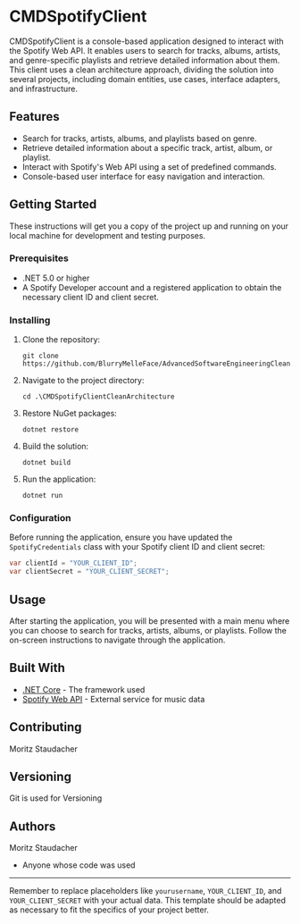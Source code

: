 # CMDSpotifyClient

CMDSpotifyClient is a console-based application designed to interact with the Spotify Web API. It enables users to search for tracks, albums, artists, and genre-specific playlists and retrieve detailed information about them. This client uses a clean architecture approach, dividing the solution into several projects, including domain entities, use cases, interface adapters, and infrastructure.

## Features

- Search for tracks, artists, albums, and playlists based on genre.
- Retrieve detailed information about a specific track, artist, album, or playlist.
- Interact with Spotify's Web API using a set of predefined commands.
- Console-based user interface for easy navigation and interaction.

## Getting Started

These instructions will get you a copy of the project up and running on your local machine for development and testing purposes.

### Prerequisites

- .NET 5.0 or higher
- A Spotify Developer account and a registered application to obtain the necessary client ID and client secret.

### Installing

1. Clone the repository:
   ```
   git clone https://github.com/BlurryMelleFace/AdvancedSoftwareEngineeringClean.git
   ```
2. Navigate to the project directory:
   ```
   cd .\CMDSpotifyClientCleanArchitecture
   ```
3. Restore NuGet packages:
   ```
   dotnet restore
   ```
4. Build the solution:
   ```
   dotnet build
   ```
5. Run the application:
   ```
   dotnet run
   ```

### Configuration

Before running the application, ensure you have updated the `SpotifyCredentials` class with your Spotify client ID and client secret:

```csharp
var clientId = "YOUR_CLIENT_ID";
var clientSecret = "YOUR_CLIENT_SECRET";
```

## Usage

After starting the application, you will be presented with a main menu where you can choose to search for tracks, artists, albums, or playlists. Follow the on-screen instructions to navigate through the application.

## Built With

- [.NET Core](https://dotnet.microsoft.com/) - The framework used
- [Spotify Web API](https://developer.spotify.com/documentation/web-api/) - External service for music data

## Contributing

Moritz Staudacher

## Versioning

Git is used for Versioning

## Authors

Moritz Staudacher
- Anyone whose code was used

---

Remember to replace placeholders like `yourusername`, `YOUR_CLIENT_ID`, and `YOUR_CLIENT_SECRET` with your actual data. This template should be adapted as necessary to fit the specifics of your project better.

